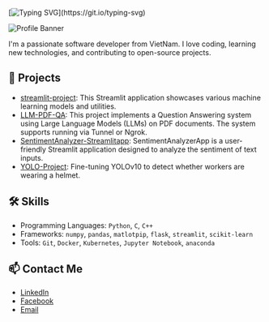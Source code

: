 [![Typing SVG](https://readme-typing-svg.demolab.com?font=Fira+Code&pause=1000&color=F70000&random=false&width=500&lines=Hi+there%2C+I'm+Nguyen+Quoc+Huy+(Leo);I'm+passionate+about+knowledge%2C+Stoicism.)](https://git.io/typing-svg)

![Profile Banner](https://user-images.githubusercontent.com/74038190/225813708-98b745f2-7d22-48cf-9150-083f1b00d6c9.gif)

I'm a passionate software developer from VietNam. I love coding, learning new technologies, and contributing to open-source projects.

## 🚀 Projects
- [streamlit-project](https://github.com/NguyenHuy190303/streamlit-project): This Streamlit application showcases various machine learning models and utilities.
- [LLM-PDF-QA](https://github.com/NguyenHuy190303/LLM-PDF-QA): This project implements a Question Answering system using Large Language Models (LLMs) on PDF documents. The system supports running via Tunnel or Ngrok.
- [SentimentAnalyzer-Streamlitapp](https://github.com/NguyenHuy190303/SentimentAnalyzer-Streamlitapp): SentimentAnalyzerApp is a user-friendly Streamlit application designed to analyze the sentiment of text inputs.
- [YOLO-Project](https://github.com/NguyenHuy190303/YOLO-Project): Fine-tuning YOLOv10 to detect whether workers are wearing a helmet.

## 🛠️ Skills
- Programming Languages: `Python`, `C`, `C++`
- Frameworks: `numpy`, `pandas`, `matlotpip`, `flask`, `streamlit`, `scikit-learn`
- Tools: `Git`, `Docker`, `Kubernetes`, `Jupyter Notebook`, `anaconda`

## 📫 Contact Me
- [LinkedIn](https://www.linkedin.com/in/huy-nguy%E1%BB%85n-5552b22aa/)
- [Facebook](https://www.facebook.com/Flinnismine/)
- [Email](nguyenhuy190303@gmail.com)
